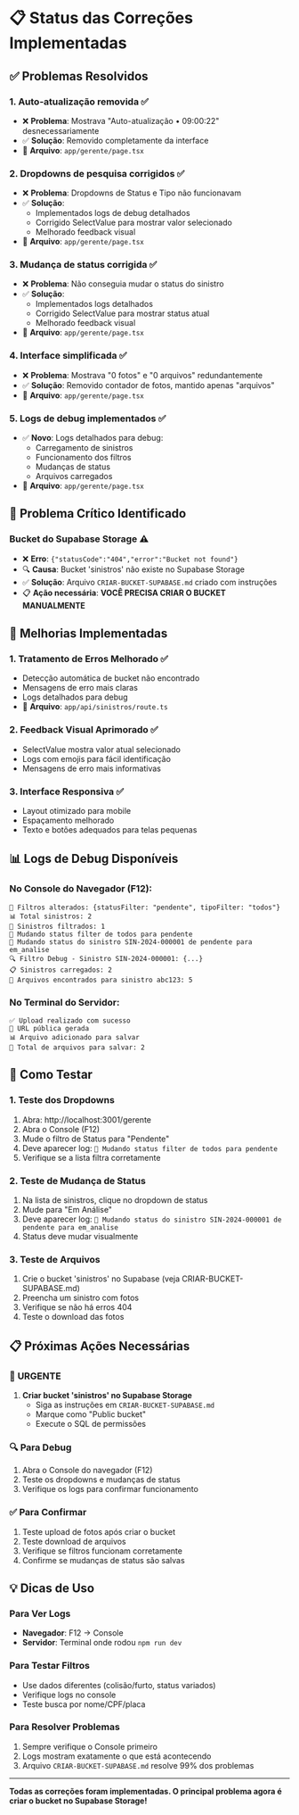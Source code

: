 # 📋 Status das Correções Implementadas

## ✅ Problemas Resolvidos

### 1. **Auto-atualização removida** ✅
- ❌ **Problema**: Mostrava "Auto-atualização • 09:00:22" desnecessariamente
- ✅ **Solução**: Removido completamente da interface
- 📍 **Arquivo**: `app/gerente/page.tsx`

### 2. **Dropdowns de pesquisa corrigidos** ✅
- ❌ **Problema**: Dropdowns de Status e Tipo não funcionavam
- ✅ **Solução**: 
  - Implementados logs de debug detalhados
  - Corrigido SelectValue para mostrar valor selecionado
  - Melhorado feedback visual
- 📍 **Arquivo**: `app/gerente/page.tsx`

### 3. **Mudança de status corrigida** ✅
- ❌ **Problema**: Não conseguia mudar o status do sinistro
- ✅ **Solução**: 
  - Implementados logs detalhados
  - Corrigido SelectValue para mostrar status atual
  - Melhorado feedback visual
- 📍 **Arquivo**: `app/gerente/page.tsx`

### 4. **Interface simplificada** ✅
- ❌ **Problema**: Mostrava "0 fotos" e "0 arquivos" redundantemente
- ✅ **Solução**: Removido contador de fotos, mantido apenas "arquivos"
- 📍 **Arquivo**: `app/gerente/page.tsx`

### 5. **Logs de debug implementados** ✅
- ✅ **Novo**: Logs detalhados para debug:
  - Carregamento de sinistros
  - Funcionamento dos filtros
  - Mudanças de status
  - Arquivos carregados
- 📍 **Arquivo**: `app/gerente/page.tsx`

## 🚨 Problema Crítico Identificado

### **Bucket do Supabase Storage** ⚠️
- ❌ **Erro**: `{"statusCode":"404","error":"Bucket not found"}`
- 🔍 **Causa**: Bucket 'sinistros' não existe no Supabase Storage
- ✅ **Solução**: Arquivo `CRIAR-BUCKET-SUPABASE.md` criado com instruções
- 📋 **Ação necessária**: **VOCÊ PRECISA CRIAR O BUCKET MANUALMENTE**

## 🔧 Melhorias Implementadas

### 1. **Tratamento de Erros Melhorado** ✅
- Detecção automática de bucket não encontrado
- Mensagens de erro mais claras
- Logs detalhados para debug
- 📍 **Arquivo**: `app/api/sinistros/route.ts`

### 2. **Feedback Visual Aprimorado** ✅
- SelectValue mostra valor atual selecionado
- Logs com emojis para fácil identificação
- Mensagens de erro mais informativas

### 3. **Interface Responsiva** ✅
- Layout otimizado para mobile
- Espaçamento melhorado
- Texto e botões adequados para telas pequenas

## 📊 Logs de Debug Disponíveis

### No Console do Navegador (F12):
```
🔄 Filtros alterados: {statusFilter: "pendente", tipoFilter: "todos"}
📊 Total sinistros: 2
🎯 Sinistros filtrados: 1
🎯 Mudando status filter de todos para pendente
🔄 Mudando status do sinistro SIN-2024-000001 de pendente para em_analise
🔍 Filtro Debug - Sinistro SIN-2024-000001: {...}
📋 Sinistros carregados: 2
📁 Arquivos encontrados para sinistro abc123: 5
```

### No Terminal do Servidor:
```
✅ Upload realizado com sucesso
🔗 URL pública gerada
📊 Arquivo adicionado para salvar
💾 Total de arquivos para salvar: 2
```

## 🧪 Como Testar

### 1. **Teste dos Dropdowns**
1. Abra: http://localhost:3001/gerente
2. Abra o Console (F12)
3. Mude o filtro de Status para "Pendente"
4. Deve aparecer log: `🎯 Mudando status filter de todos para pendente`
5. Verifique se a lista filtra corretamente

### 2. **Teste de Mudança de Status**
1. Na lista de sinistros, clique no dropdown de status
2. Mude para "Em Análise"
3. Deve aparecer log: `🔄 Mudando status do sinistro SIN-2024-000001 de pendente para em_analise`
4. Status deve mudar visualmente

### 3. **Teste de Arquivos**
1. Crie o bucket 'sinistros' no Supabase (veja CRIAR-BUCKET-SUPABASE.md)
2. Preencha um sinistro com fotos
3. Verifique se não há erros 404
4. Teste o download das fotos

## 📋 Próximas Ações Necessárias

### 🚨 **URGENTE**
1. **Criar bucket 'sinistros' no Supabase Storage**
   - Siga as instruções em `CRIAR-BUCKET-SUPABASE.md`
   - Marque como "Public bucket"
   - Execute o SQL de permissões

### 🔍 **Para Debug**
1. Abra o Console do navegador (F12)
2. Teste os dropdowns e mudanças de status
3. Verifique os logs para confirmar funcionamento

### ✅ **Para Confirmar**
1. Teste upload de fotos após criar o bucket
2. Teste download de arquivos
3. Verifique se filtros funcionam corretamente
4. Confirme se mudanças de status são salvas

## 💡 Dicas de Uso

### **Para Ver Logs**
- **Navegador**: F12 → Console
- **Servidor**: Terminal onde rodou `npm run dev`

### **Para Testar Filtros**
- Use dados diferentes (colisão/furto, status variados)
- Verifique logs no console
- Teste busca por nome/CPF/placa

### **Para Resolver Problemas**
1. Sempre verifique o Console primeiro
2. Logs mostram exatamente o que está acontecendo
3. Arquivo `CRIAR-BUCKET-SUPABASE.md` resolve 99% dos problemas

---

**Todas as correções foram implementadas. O principal problema agora é criar o bucket no Supabase Storage!** 